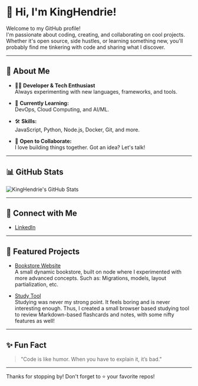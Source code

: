 # 👋 Hi, I'm KingHendrie!

Welcome to my GitHub profile!  
I'm passionate about coding, creating, and collaborating on cool projects. Whether it's open source, side hustles, or learning something new, you'll probably find me tinkering with code and sharing what I discover.

---

## 🚀 About Me

- 🧑‍💻 **Developer & Tech Enthusiast**  
  Always experimenting with new languages, frameworks, and tools.

- 🌱 **Currently Learning:**  
  DevOps, Cloud Computing, and AI/ML.

- 🛠️ **Skills:**  
  JavaScript, Python, Node.js, Docker, Git, and more.

- 🤝 **Open to Collaborate:**  
  I love building things together. Got an idea? Let's talk!

---

## 📊 GitHub Stats

![KingHendrie's GitHub Stats](https://github-readme-stats.vercel.app/api?username=KingHendrie&show_icons=true&theme=tokyonight)

---

## 🔗 Connect with Me

- [LinkedIn](https://www.linkedin.com/in/jan-abraham-visagie/)

---

## 🧩 Featured Projects

- [Bookstore Website](https://github.com/KingHendrie/Bookstore-Website)  
  A small dynamic bookstore, built on node where I experimented with more advanced concepts.
  Such as: Migrations, models, layout partialization, etc.

- [Study Tool](https://github.com/KingHendrie/Markdown-Flashcards)  
  Studying was never my strong point. It feels boring and is never interesting enough.
  Thus, I created a small browser based studying tool to review Markdown-based flashcards and notes, with some nifty features as well!

---

## ✨ Fun Fact

> "Code is like humor. When you have to explain it, it’s bad."

---

Thanks for stopping by! Don't forget to ⭐️ your favorite repos!
